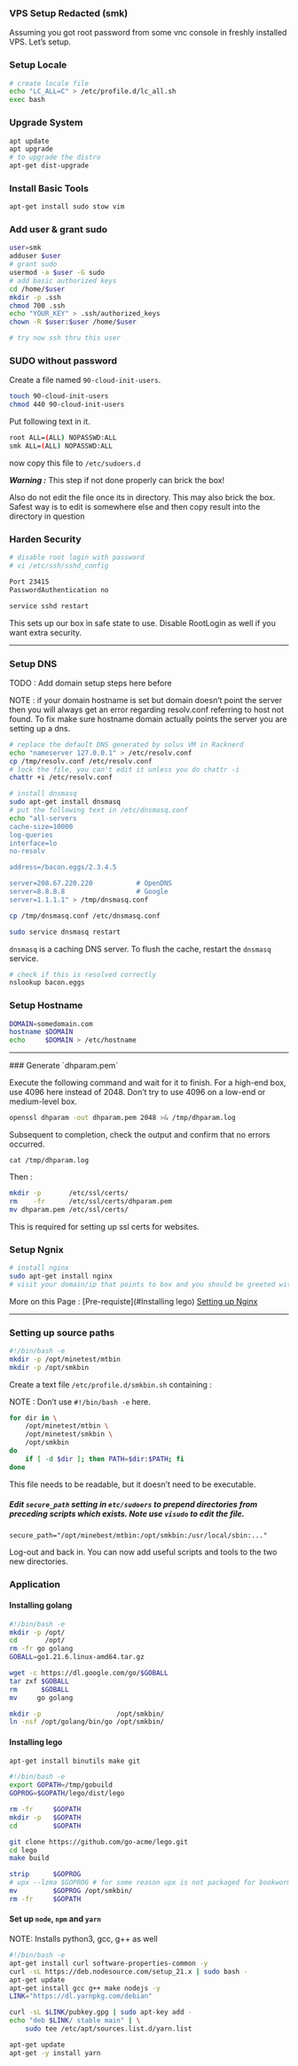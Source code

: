 ### VPS Setup Redacted (smk)

Assuming you got root password from some vnc console in freshly installed VPS. Let’s setup.

### Setup Locale

````bash
# create locale file
echo "LC_ALL=C" > /etc/profile.d/lc_all.sh
exec bash
````

### Upgrade System

````bash
apt update
apt upgrade
# to upgrade the distro
apt-get dist-upgrade
````

### Install Basic Tools

````bash
apt-get install sudo stow vim
````

### Add user & grant sudo

````bash
user=smk
adduser $user
# grant sudo
usermod -a $user -G sudo
# add basic authorized keys
cd /home/$user
mkdir -p .ssh
chmod 700 .ssh
echo "YOUR_KEY" > .ssh/authorized_keys
chown -R $user:$user /home/$user

# try now ssh thru this user
````

### SUDO without password

Create a file named `90-cloud-init-users`.

````bash
touch 90-cloud-init-users
chmod 440 90-cloud-init-users
````

Put following text in it.

````bash
root ALL=(ALL) NOPASSWD:ALL
smk ALL=(ALL) NOPASSWD:ALL
````

now copy this file to `/etc/sudoers.d`

***Warning :*** This step if not done properly can brick the box!

Also do not edit the file once its in directory. This may also brick the box. Safest way is to edit is somewhere else and then copy result into the directory in question

### Harden Security

````bash
# disable root login with password
# vi /etc/ssh/sshd_config

Port 23415
PasswordAuthentication no
````

````bash
service sshd restart
````

This sets up our box in safe state to use. Disable RootLogin as well if you want extra security.

<hr>


### Setup DNS

TODO : Add domain setup steps here before

NOTE : if your domain hostname is set but domain doesn’t point the server then you will always get an error regarding resolv.conf referring to host not found. To fix make sure hostname domain actually points the server you are setting up a dns.

````bash
# replace the default DNS generated by solus VM in Racknerd
echo "nameserver 127.0.0.1" > /etc/resolv.conf
cp /tmp/resolv.conf /etc/resolv.conf
# lock the file, you can't edit it unless you do chattr -i
chattr +i /etc/resolv.conf
````

````bash
# install dnsmasq
sudo apt-get install dnsmasq
# put the following text in /etc/dnsmasq.conf
echo "all-servers
cache-size=10000
log-queries
interface=lo
no-resolv

address=/bacon.eggs/2.3.4.5

server=208.67.220.220           # OpenDNS
server=8.8.8.8                  # Google
server=1.1.1.1" > /tmp/dnsmasq.conf

cp /tmp/dnsmasq.conf /etc/dnsmasq.conf
````

````bash
sudo service dnsmasq restart
````

`dnsmasq` is a caching DNS server. To flush the cache, restart the `dnsmasq` service.

````bash
# check if this is resolved correctly
nslookup bacon.eggs
````

### Setup Hostname

````bash
DOMAIN=somedomain.com
hostname $DOMAIN
echo     $DOMAIN > /etc/hostname
````

<hr>
### Generate `dhparam.pem`

Execute the following command and wait for it to finish. For a high-end box, use 4096 here instead of 2048. Don’t try to use 4096 on a low-end or medium-level box.

````bash
openssl dhparam -out dhparam.pem 2048 >& /tmp/dhparam.log
````

Subsequent to completion, check the output and confirm that no errors occurred.

`cat /tmp/dhparam.log`

Then : 

````bash
mkdir -p       /etc/ssl/certs/
rm    -fr      /etc/ssl/certs/dhparam.pem
mv dhparam.pem /etc/ssl/certs/
````

This is required for setting up ssl certs for websites.

### Setup Ngnix

````bash
# install nginx
sudo apt-get install nginx
# visit your domain/ip that points to box and you should be greeted with nginx page
````

More on this Page : [Pre-requiste](#Installing lego) [Setting up Nginx](nginx.md)

<hr>


### Setting up source paths

````bash
#!/bin/bash -e
mkdir -p /opt/minetest/mtbin
mkdir -p /opt/smkbin
````

Create a text file `/etc/profile.d/smkbin.sh` containing : 

NOTE : Don’t use `#!/bin/bash -e` here.

````bash
for dir in \
	/opt/minetest/mtbin \
	/opt/minetest/smkbin \
	/opt/smkbin
do
	if [ -d $dir ]; then PATH=$dir:$PATH; fi
done
````

This file needs to be readable, but it doesn’t need to be executable.

##### Edit `secure_path` setting in `etc/sudoers` to prepend directories from preceding scripts which exists. Note use `visudo` to edit the file.

```
secure_path="/opt/minebest/mtbin:/opt/smkbin:/usr/local/sbin:..."
```

Log-out and back in. You can now add useful scripts and tools to the two new directories.




### Application

#### Installing golang

````bash
#!/bin/bash -e
mkdir -p /opt/
cd       /opt/
rm -fr go golang
GOBALL=go1.21.6.linux-amd64.tar.gz

wget -c https://dl.google.com/go/$GOBALL
tar zxf $GOBALL
rm      $GOBALL
mv     go golang

mkdir -p                   /opt/smkbin/
ln -nsf /opt/golang/bin/go /opt/smkbin/
````

#### Installing lego

````bash
apt-get install binutils make git
````

````bash
#!/bin/bash -e
export GOPATH=/tmp/gobuild
GOPROG=$GOPATH/lego/dist/lego

rm -fr     $GOPATH
mkdir -p   $GOPATH
cd         $GOPATH

git clone https://github.com/go-acme/lego.git
cd lego
make build

strip      $GOPROG
# upx --lzma $GOPROG # for some reason upx is not packaged for bookworm
mv         $GOPROG /opt/smkbin/
rm -fr     $GOPATH
````

#### Set up `node`, `npm` and `yarn`

NOTE: Installs python3, gcc, g++ as well

````bash
#!/bin/bash -e
apt-get install curl software-properties-common -y
curl -sL https://deb.nodesource.com/setup_21.x | sudo bash -
apt-get update
apt-get install gcc g++ make nodejs -y
LINK="https://dl.yarnpkg.com/debian"

curl -sL $LINK/pubkey.gpg | sudo apt-key add -
echo "deb $LINK/ stable main" | \
    sudo tee /etc/apt/sources.list.d/yarn.list

apt-get update
apt-get -y install yarn
````



